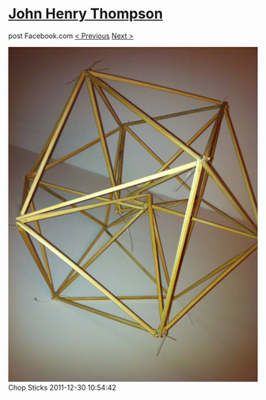 # [John Henry Thompson](../README.md)
post Facebook.com
[< Previous](2011-12-30-6.md) [Next >](2011-12-30-8.md)

[![](../media/2011-12-30/Chop-Sticks-4.jpg)](../README.md)
Chop Sticks
2011-12-30 10:54:42